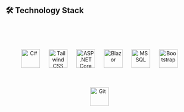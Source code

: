 ## 🛠️ Technology Stack

<div align="center" style="padding:40px 0;">
  <div style="display: flex; justify-content: center; align-items: center; flex-wrap: wrap;">
    
   <img src="https://cdn.jsdelivr.net/gh/devicons/devicon/icons/csharp/csharp-original.svg" 
         alt="C#" 
         style="width:50px;height:50px;object-fit:contain;margin:12px;" />
    
   <img src="https://upload.wikimedia.org/wikipedia/commons/d/d5/Tailwind_CSS_Logo.svg" 
         alt="Tailwind CSS" 
         style="width:50px;height:50px;object-fit:contain;margin:12px;" />
    
   <img src="https://upload.wikimedia.org/wikipedia/commons/e/ee/.NET_Core_Logo.svg" 
         alt="ASP.NET Core" 
         style="width:50px;height:50px;object-fit:contain;margin:12px;" />
    
   <img src="https://cdn.jsdelivr.net/gh/devicons/devicon/icons/blazor/blazor-original.svg" 
         alt="Blazor" 
         style="width:50px;height:50px;object-fit:contain;margin:12px;" />
    
  <img src="https://cdn.jsdelivr.net/gh/devicons/devicon/icons/microsoftsqlserver/microsoftsqlserver-plain.svg" 
         alt="MSSQL" 
         style="width:50px;height:50px;object-fit:contain;margin:12px;" />
    
  <img src="https://cdn.jsdelivr.net/gh/devicons/devicon/icons/bootstrap/bootstrap-original.svg" 
         alt="Bootstrap" 
         style="width:50px;height:50px;object-fit:contain;margin:12px;" />
    
   <img src="https://cdn.jsdelivr.net/gh/devicons/devicon/icons/git/git-original.svg" 
         alt="Git" 
         style="width:50px;height:50px;object-fit:contain;margin:12px;" />
    
  </div>
</div>
